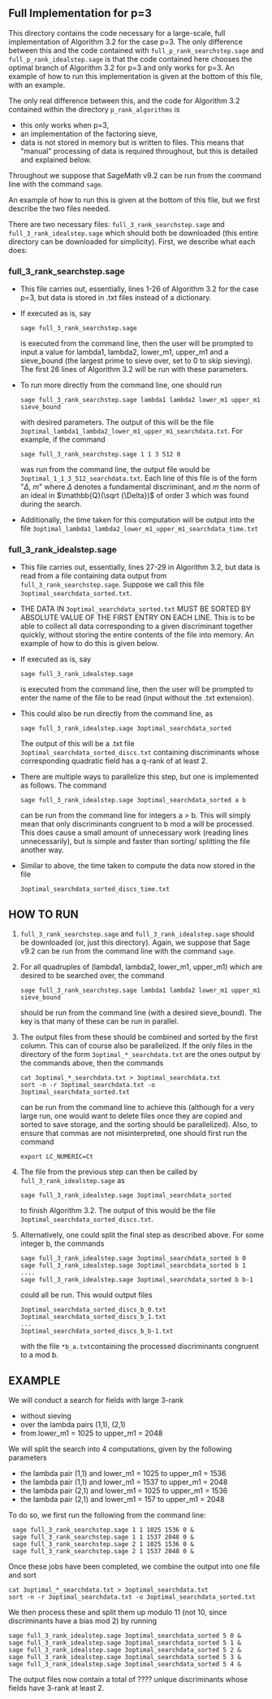 ## Full Implementation for p=3


This directory contains the code necessary for a large-scale, full implementation of Algorithm 3.2 for the case p=3. The only difference between this and the code contained with `full_p_rank_searchstep.sage` and `full_p_rank_idealstep.sage` is that the code contained here chooses the optimal branch of Algorithm 3.2 for p=3 and only works for p=3.  An example of how to run this implementation is given at the bottom of this file, with an example. 

The only real difference between this, and the code for Algorithm 3.2 contained within the directory `p_rank_algorithms` is 
* this only works when p=3,
* an implementation of the factoring sieve,
* data is not stored in memory but is written to files. This means that "manual" processing of data is required throughout, but this is detailed and explained below. 

Throughout we suppose that SageMath v9.2 can be run from the command line with the command `sage`. 

An example of how to run this is given at the bottom of this file, but we first describe the two files needed. 

There are two necessary files: `full_3_rank_searchstep.sage` and `full_3_rank_idealstep.sage` which should both be downloaded (this entire directory can be downloaded for simplicity). First, we describe what each does:

### full_3_rank_searchstep.sage
 * This file carries out, essentially, lines 1-26 of Algorithm 3.2 for the case p=3, but data is stored in .txt files instead of a dictionary.
 * If executed as is, say 
    ```
    sage full_3_rank_searchstep.sage
    ```
    is executed from the command line, then the user will be prompted to input a value for lambda1, lambda2, lower_m1, upper_m1 and a sieve_bound (the largest prime to sieve over, set to 0 to skip sieving). The first 26 lines of Algorithm 3.2 will be run with these parameters. 
 * To run more directly from the command line, one should run

    ```
    sage full_3_rank_searchstep.sage lambda1 lambda2 lower_m1 upper_m1 sieve_bound
    ```
    with desired parameters. The output of this will be the file `3optimal_lambda1_lambda2_lower_m1_upper_m1_searchdata.txt`. For example, if the command 

    ```
    sage full_3_rank_searchstep.sage 1 1 3 512 0
    ```
    was run from the command line, the output file would be `3optimal_1_1_3_512_searchdata.txt`. Each line of this file is of the form "*$\Delta$, m*" where $\Delta$ denotes a fundamental discriminant, and *m* the norm of an ideal in $\mathbb{Q}(\sqrt {\Delta})$ of order 3 which was found during the search. 
 * Additionally, the time taken for this computation will be output into the file `3optimal_lambda1_lambda2_lower_m1_upper_m1_searchdata_time.txt`

          
 ### full_3_rank_idealstep.sage
 * This file carries out, essentially, lines 27-29 in Algorithm 3.2, but data is read from a file containing data output from `full_3_rank_searchstep.sage`. Suppose we call this file `3optimal_searchdata_sorted.txt`.
 *  THE DATA IN `3optimal_searchdata_sorted.txt` MUST BE SORTED BY ABSOLUTE VALUE OF THE FIRST ENTRY ON EACH LINE. This is to be able to collect all data corresponding to a given discriminant together quickly, without storing the entire contents of the file into memory. An example of how to do this is given below. 
 *  If executed as is, say  
    ```
    sage full_3_rank_idealstep.sage
    ```
    is executed from the command line, then the user will be prompted to enter the name of the file to be read (input without the .txt extension). 
    
 * This could also be run directly from the command line, as 
    ```
    sage full_3_rank_idealstep.sage 3optimal_searchdata_sorted
    ```
    The output of this will be a .txt file `3optimal_searchdata_sorted_discs.txt` containing discriminants whose corresponding quadratic field has a q-rank of at least 2. 
      

 * There are multiple ways to parallelize this step, but one is implemented as follows. The command 
    ```
    sage full_3_rank_idealstep.sage 3optimal_searchdata_sorted a b
    ```
      can be run from the command line for integers a > b. This will simply mean that only discriminants congruent to b mod a will be processed. This does cause a small amount of unnecessary work (reading lines unnecessarily), but is simple and faster than sorting/ splitting the file another way.    

 * Similar to above, the time taken to compute the data now stored in the file     
    ```
    3optimal_searchdata_sorted_discs_time.txt
    ```



## HOW TO RUN 
  1. `full_3_rank_searchstep.sage` and `full_3_rank_idealstep.sage` should be downloaded (or, just this directory). Again, we suppose that Sage v9.2 can be run from the command line with the command `sage`. 
 2. For all  quadruples of (lambda1, lambda2, lower_m1, upper_m1)  which are desired to be searched over, the command 
    ```
    sage full_3_rank_searchstep.sage lambda1 lambda2 lower_m1 upper_m1 sieve_bound
    ```
      should be run from the command line (with a desired sieve_bound). The key is that many of these can be run in parallel. 
 3. The output files from these should be combined and sorted by the first column. This can of course also be parallelized. If the only files in the directory of the form `3optimal_*_searchdata.txt` are the ones output by the commands above, then the commands
    ```
    cat 3optimal_*_searchdata.txt > 3optimal_searchdata.txt
    sort -n -r 3optimal_searchdata.txt -o 3optimal_searchdata_sorted.txt
    ```

       can be run from the command line to achieve this (although for a very large run, one would want to delete files once they are copied and sorted to save storage, and the sorting should be parallelized). Also, to ensure that commas are not misinterpreted, one should first run the command 
    ```
    export LC_NUMERIC=Ct
    ```       
2. The file from the previous step can then be called by `full_3_rank_idealstep.sage` as
    ```
    sage full_3_rank_idealstep.sage 3optimal_searchdata_sorted
    ```     
      to finish Algorithm 3.2. The output of this would be the file `3optimal_searchdata_sorted_discs.txt`. 
3.  Alternatively, one could split the final step as described above. For some integer b, the commands 
    ```
    sage full_3_rank_idealstep.sage 3optimal_searchdata_sorted b 0
    sage full_3_rank_idealstep.sage 3optimal_searchdata_sorted b 1
    ....
    sage full_3_rank_idealstep.sage 3optimal_searchdata_sorted b b-1
    ```     
       could all be run. This would output files 
    ```
    3optimal_searchdata_sorted_discs_b_0.txt
    3optimal_searchdata_sorted_discs_b_1.txt
    ...
    3optimal_searchdata_sorted_discs_b_b-1.txt
    ```    
       with the file  `*b_a.txt`containing the processed discriminants congruent to a mod b. 

## EXAMPLE
   We will conduct a search for fields with large 3-rank
   * without sieving
   * over the lambda pairs (1,1), (2,1)
   * from lower_m1 = 1025 to upper_m1 = 2048
   
   We will split the search into 4 computations, given by the following parameters 
             
   * the lambda pair (1,1) and lower_m1 = 1025 to upper_m1 = 1536
   * the lambda pair (1,1) and lower_m1 = 1537 to upper_m1 = 2048
   * the lambda pair (2,1) and lower_m1 = 1025 to upper_m1 = 1536
   * the lambda pair (2,1) and lower_m1 = 157 to upper_m1 = 2048

To do so, we first run the following from the command line:
   ```
    sage full_3_rank_searchstep.sage 1 1 1025 1536 0 &
    sage full_3_rank_searchstep.sage 1 1 1537 2048 0 &
    sage full_3_rank_searchstep.sage 2 1 1025 1536 0 &
    sage full_3_rank_searchstep.sage 2 1 1537 2048 0 &
   ``` 

 Once these jobs have been completed, we combine the output into one file and sort
     
    cat 3optimal_*_searchdata.txt > 3optimal_searchdata.txt
    sort -n -r 3optimal_searchdata.txt -o 3optimal_searchdata_sorted.txt
We then process these and split them up modulo 11 (not 10, since discriminants have a bias mod 2) by running 

    sage full_3_rank_idealstep.sage 3optimal_searchdata_sorted 5 0 &
    sage full_3_rank_idealstep.sage 3optimal_searchdata_sorted 5 1 &
    sage full_3_rank_idealstep.sage 3optimal_searchdata_sorted 5 2 &
    sage full_3_rank_idealstep.sage 3optimal_searchdata_sorted 5 3 &
    sage full_3_rank_idealstep.sage 3optimal_searchdata_sorted 5 4 &
    
  The output files now contain a total of ???? unique discriminants whose fields have 3-rank at least 2. 
        
        
